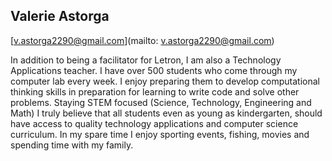## Valerie Astorga

[v.astorga2290@gmail.com](mailto: v.astorga2290@gmail.com)

In addition to being a facilitator for Letron, I am also a Technology Applications teacher.  I have over 500 students who come through my computer lab every week.  I enjoy preparing them to develop computational thinking skills in preparation for learning to write code and solve other problems. Staying STEM focused (Science, Technology, Engineering and Math) I truly believe that all students even as young as kindergarten, should have access to quality technology applications and computer science curriculum.  In my spare time I enjoy sporting events, fishing, movies and spending time with my family.
